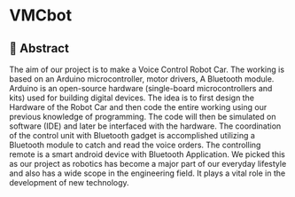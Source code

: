 # VMCbot


## 📄 Abstract
The aim of our project is to make a Voice Control Robot Car. The working is based on an Arduino microcontroller, motor drivers, A Bluetooth module. Arduino is an open-source hardware (single-board microcontrollers and kits) used for building digital devices. The idea is to first design the Hardware of the Robot Car and then code the entire working using our previous knowledge of programming. The code will then be simulated on software (IDE) and later be interfaced with the hardware. The coordination of the control unit with Bluetooth gadget is accomplished utilizing a Bluetooth module to catch and read the voice orders. The controlling remote is a smart android device with Bluetooth Application. We picked this as our project as robotics has become a major part of our everyday lifestyle and also has a wide scope in the engineering field. It plays a vital role in the development of new technology. 
